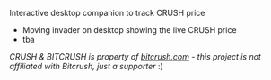 Interactive desktop companion to track CRUSH price

- Moving invader on desktop showing the live CRUSH price
- tba

<i>CRUSH & BITCRUSH is property of <a href="https://www.bitcrush.com/">bitcrush.com</a> - this project is not affiliated with Bitcrush, just a supporter</i> :)
